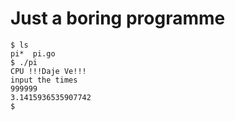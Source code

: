 # Just a boring programme

```
$ ls
pi*  pi.go
$ ./pi
CPU !!!Daje Ve!!!
input the times
999999
3.1415936535907742
$ 

```
